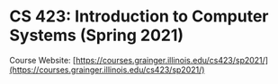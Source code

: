# CS 423: Introduction to Computer Systems (Spring 2021)

Course Website: [https://courses.grainger.illinois.edu/cs423/sp2021/](https://courses.grainger.illinois.edu/cs423/sp2021/)